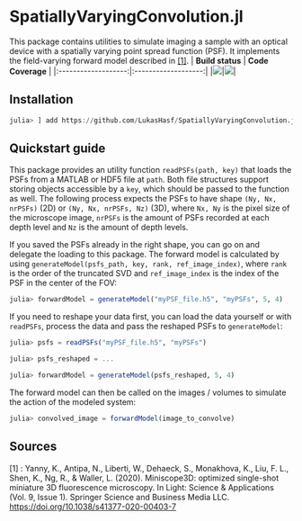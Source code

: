 # SpatiallyVaryingConvolution.jl

This package contains utilities to simulate imaging a sample with an optical device with a spatially varying point spread function (PSF). It implements the field-varying forward model described in [[1]](#Sources).
|   **Build status**  |  **Code Coverage**  |
|:-------------------:|:-------------------:|
|[![][CI-img]][CI-url]|[![][CC-img]][CC-url]|


## Installation
```julia
julia> ] add https://github.com/LukasHasf/SpatiallyVaryingConvolution.jl
```

## Quickstart guide

This package provides an utility function `readPSFs(path, key)` that loads the PSFs from a MATLAB or HDF5 file at `path`. Both file structures support storing objects accessible by a `key`, which should be passed to the function as well. 
The following process expects the PSFs to have shape `(Ny, Nx, nrPSFs)` (2D) or `(Ny, Nx, nrPSFs, Nz)` (3D), where `Nx, Ny` is the pixel size of the microscope image, `nrPSFs` is the amount of PSFs recorded at each depth level and `Nz` is the amount of depth levels.

If you saved the PSFs already in the right shape, you can go on and delegate the loading to this package. The forward model is calculated by using `generateModel(psfs_path, key, rank, ref_image_index)`, where `rank` is the order of the truncated SVD and `ref_image_index` is the index of the PSF in the center of the FOV:

```julia
julia> forwardModel = generateModel("myPSF_file.h5", "myPSFs", 5, 4)
```

If you need to reshape your data first, you can load the data yourself or with `readPSFs`, process the data and pass the reshaped PSFs to `generateModel`:

```julia
julia> psfs = readPSFs("myPSF_file.h5", "myPSFs")

julia> psfs_reshaped = ...

julia> forwardModel = generateModel(psfs_reshaped, 5, 4)
```

The forward model can then be called on the images / volumes to simulate the action of the modeled system:

``` julia
julia> convolved_image = forwardModel(image_to_convolve)
```

## Sources

[1] : Yanny, K., Antipa, N., Liberti, W., Dehaeck, S., Monakhova, K., Liu, F. L., Shen, K., Ng, R., & Waller, L. (2020). Miniscope3D: optimized single-shot miniature 3D fluorescence microscopy. In Light: Science &amp; Applications (Vol. 9, Issue 1). Springer Science and Business Media LLC. https://doi.org/10.1038/s41377-020-00403-7 


[CI-img]: https://github.com/LukasHasf/SpatiallyVaryingConvolution.jl/actions/workflows/ci.yml/badge.svg
[CI-url]: https://github.com/LukasHasf/SpatiallyVaryingConvolution.jl/actions/workflows/ci.yml
[CC-img]: https://codecov.io/gh/LukasHasf/SpatiallyVaryingConvolution.jl/branch/master/graph/badge.svg?token=B1FCHQMYSQ
[CC-url]: https://codecov.io/gh/LukasHasf/SpatiallyVaryingConvolution.jl